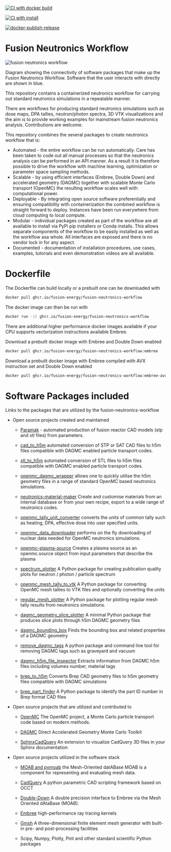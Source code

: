 [![CI with docker build](https://github.com/fusion-energy/fusion_neutronics_workflow/actions/workflows/ci_with_docker_build.yml/badge.svg)](https://github.com/fusion-energy/fusion_neutronics_workflow/actions/workflows/ci_with_docker_build.yml)

[![CI with install](https://github.com/fusion-energy/fusion_neutronics_workflow/actions/workflows/ci_with_install.yml/badge.svg)](https://github.com/fusion-energy/fusion_neutronics_workflow/actions/workflows/ci_with_install.yml)

[![docker-publish-release](https://github.com/fusion-energy/fusion_neutronics_workflow/actions/workflows/docker_publish.yml/badge.svg)](https://github.com/fusion-energy/fusion_neutronics_workflow/actions/workflows/docker_publish.yml)


# Fusion Neutronics Workflow

![fusion neutronics workflow](https://user-images.githubusercontent.com/8583900/150701623-29fbf50b-0203-4818-b318-2f3a996e1db7.png)

Diagram showing the connectivity of software packages that make up the Fusion
Neutronics Workflow. Software that the user interacts with directly are shown
in blue.

This repository contains a containerized neutronics workflow for carrying out
standard neutronics simulations in a repeatable manner.

There are workflows for producing standard neutronics simulations such as dose
maps, DPA tallies, neutron/photon spectra, 3D VTK visualizations and the aim is
to provide working examples for mainstream fusion neutronics analysis.
Contributions are welcome.

This repository combines the several packages to create neutronics workflow
that is:

- Automated - the entire workflow can be run automatically. Care has been taken
    to code out all manual processes so that the neutronics analysis can be
    performed in an API manner. As a result it is therefore possible to drive
    the workflow with machine learning, optimization or parameter space
    sampling methods.
- Scalable - by using efficient interfaces (Embree, Double Down) and
    accelerated geometry (DAGMC) together with scalable Monte Carlo transport
    (OpenMC) the resulting workflow scales well with computational power.
- Deployable - By integrating open source software preferentially and ensuring
    compatibility with containerization the combined workflow is straight
    forward to deploy. Instances have been run everywhere from cloud computing
    to local compute.
- Modular - individual packages created as part of the workflow are all
    available to install via PyPi pip installers or Conda installs. This allows
    separate components of the workflow to be easily installed as well as the
    workflow asa  whole. All interfaces are exposed and there is no vendor lock
    in for any aspect.
- Documented - documentation of installation procedures, use cases, examples,
    tutorials and even demonstration videos are all available.

# Dockerfile

The Dockerfile can build locally or a prebuilt one can be downloaded with
```bash
docker pull ghcr.io/fusion-energy/fusion-neutronics-workflow
```

The docker image can then be run with
```bash
docker run -it ghcr.io/fusion-energy/fusion-neutronics-workflow
```

There are additional higher performance docker images available if your CPU
supports vectorization instructions available Embree.

Download a prebuilt docker image with Embree and Double Down enabled
```bash
docker pull ghcr.io/fusion-energy/fusion-neutronics-workflow:embree
```

Download a prebuilt docker image with Embree compiled with AVX instruction set and Double Down enabled
```bash
docker pull ghcr.io/fusion-energy/fusion-neutronics-workflow:embree-avx
```

# Software Packages included

Links to the packages that are utilized by the fusion-neutronics-workflow

* Open source projects created and maintained

    * [Paramak](https://github.com/fusion-energy/openmc_data_downloader) -
    automated production of fusion reactor CAD models (stp and stl files) from
    parameters.

    * [cad_to_h5m](https://github.com/fusion-energy/cad_to_h5m) automated
    conversion of STP or SAT CAD files to h5m files compatible with DAGMC
    enabled particle transport codes.

    * [stl_to_h5m](https://github.com/fusion-energy/stl_to_h5m) automated
    conversion of STL files to h5m files compatible with DAGMC enabled
    particle transport codes.

    * [openmc_dagmc_wrapper](https://github.com/fusion-energy/openmc-dagmc-wrapper)
    allows one to quickly utilise the h5m geometry files in a range of
    standard OpenMC based neutronics simulations.

    * [neutronics-material-maker](https://github.com/fusion-energy/neutronics_material_maker)
    Create and customise materials from an internal database or from your own
    recipe, export to a wide range of neutronics codes.

    * [openmc_tally_unit_converter](https://github.com/openmc-data-storage/openmc_tally_unit_converter) converts the units of common tally such as
    heating, DPA, effective dose into user specified units. 

    * [openmc_data_downloader](https://github.com/openmc-data-storage/openmc_data_downloader) performs on the fly downloading of nuclear data
    needed for OpenMC neutronics simulations.

    * [openmc-plasma-source](https://github.com/fusion-energy/openmc-plasma-source/)
    Creates a plasma source as an openmc.source object from input parameters that describe the plasma 

    * [spectrum_plotter](https://github.com/fusion-energy/spectrum_plotter)
    A Python package for creating publication quality plots for neutron / photon / particle spectrum 

    * [openmc_mesh_tally_to_vtk](https://github.com/fusion-energy/openmc_mesh_tally_to_vtk)
    A Python package for converting OpenMC mesh tallies to VTK files and optionally converting the units 

    * [regular_mesh_plotter](https://github.com/fusion-energy/regular_mesh_plotter)
    A Python package for plotting regular mesh tally results from neutronics simulations. 

    * [dagmc_geometry_slice_plotter](https://github.com/fusion-energy/dagmc_geometry_slice_plotter) A minimal Python package that produces slice plots through h5m DAGMC geometry files 

    * [dagmc_bounding_box](https://github.com/fusion-energy/dagmc_bounding_box)
    Finds the bounding box and related properties of a DAGMC geometry 

    * [remove_dagmc_tags](https://github.com/svalinn/remove_dagmc_tags) A python package and command line tool for removing DAGMC tags such as graveyard and vacuum 

    * [dagmc_h5m_file_inspector](https://github.com/fusion-energy/dagmc_h5m_file_inspector)
    Extracts information from DAGMC h5m files including volumes number, material tags 

    * [brep_to_h5m](https://github.com/fusion-energy/brep_to_h5m) Converts Brep CAD geometry files to h5m geometry files compatible with DAGMC simulations 

    * [brep_part_finder](https://github.com/fusion-energy/brep_part_finder) A Python package to identify the part ID number in Brep format CAD files 

* Open source projects that are utilized and contributed to

    * [OpenMC](https://github.com/openmc-dev/openmc) The OpenMC project, a
    Monte Carlo particle transport code based on modern methods.

    * [DAGMC](https://github.com/svalinn/DAGMC) Direct Accelerated Geometry
    Monte Carlo Toolkit

    * [SphinxCadQuery](https://github.com/CadQuery/sphinxcadquery) An extension to visualize CadQuery 3D files in your Sphinx documentation 


* Open source projects utilized in the software stack

    * [MOAB and pymoab](https://github.com/svalinn/Cubit-plugin/) the
      Mesh-Oriented datABase MOAB is a component for representing and evaluating
      mesh data.

    * [CadQuery](https://github.com/cadquery/cadquery) A python parametric CAD
      scripting framework based on OCCT 

    * [Double-Down](https://github.com/pshriwise/double-down) A double precision 
       interface to Embree via the Mesh Oriented dAtaBase (MOAB). 

    * [Embree](https://github.com/embree/embree) high-performance ray tracing
       kernels
    
    * [Gmsh](https://gitlab.onelab.info/gmsh/gmsh) A three-dimensional finite
       element mesh generator with built-in pre- and post-processing facilities
    
    * Scipy, Numpy, Plotly, Pint and other standard scientific Python packages
